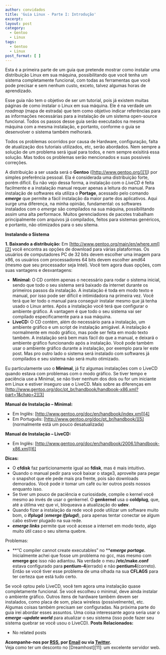 ```yaml
---
author: convidados
title: 'Guia Linux - Parte I: Introdução'
excerpt:
layout: post
category:
  - Gentoo
  - Linux
tags:
  - Gentoo
  - Linux
post_format: [ ]
---
```

Esta é a primeira parte de um guia que pretende mostrar como instalar uma distribuição Linux em sua máquina, possibilitando que você tenha um sistema completamente funcional, com todas as ferramentas que você pode precisar e sem nenhum custo, exceto, talvez algumas horas de aprendizado.

Esse guia não tem o objetivo de ser um tutorial, pois já existem muitas páginas de como instalar o Linux em sua máquina. Ele é na verdade um *roadmap* (mapa de estrada) que tem como objetivo indicar referências para as informações necessárias para a instalação de um sistema open-source funcional. Todos os passos desse guia serão executados na mesma máquina com a mesma instalação, e portanto, conforme o guia se desenvolver o sistema também melhorará.

Todos os problemas ocorridos por causa de Hardware, configuração, falta de atualização dos tutoriais utilizados, etc, serão abordados. Nem sempre a solução de um problema será igual para todos, e nem sempre exisitirá essa solução. Mas todos os problemas serão mencionados e suas possiveis correções.

A distribuição a ser usada será o **Gentoo** ([http://www.gentoo.org/][1]) por simples preferência pessoal. Ela é considerada uma distribuição forte, porém díficil. Eu não vejo dessa forma, a instalação com o *LiveCD* é feita facilmente e a instalação manual requer apenas a leitura do manual. Para instalação de softwares ela utiliza o **Portage**, acessado pelo comando ***emerge*** que permite a fácil instalação da maior parte dos aplicativos. Aqui surge uma diferença, na minha opinião, fundamental: os softwares instalados com o *emerge* são compilados na sua máquina, possibilitando assim uma alta performace. Muitos gerenciadores de pacotes trabalham principalmente com arquivos já compilados, feitos para sistemas genéricos, e portanto, não otimizados para o seu sitema.

**Instalando o Sistema**

**1. Baixando a distribuição:** Em [http://www.gentoo.org/main/en/where.xml][2] você encontra as opções de download para várias plataformas. Os usuários de computadores PC de 32 bits devem escolher uma imagem para x86, os usuários com processadores 64 bits devem escolher amd64 (mesmo que seu processador seja Intel). Você tem agora duas opções, com suas vantagens e desvantagens:

*   **Minimal:** O CD contém apenas o necessário para rodar o sistema inicial, sendo que todo o seu sistema será baixado da internet durante os primeiros passos da instalação. A instalação é toda em modo texto e manual, por isso pode ser difícil e intimidadora na primeira vez. Você terá que ler todo o manual para conseguir instalar mesmo que já tenha usado o Linux antes. Após a instalação você terá que configurar o ambiente gráfico. A vantagem é que todo o seu sistema vai ser compilado especificamente para a sua máquina.
*   **LiveCD:** O CD contém, além do necessário para a instalação, um ambiente gráfico e um script de instalação amigável. A instalação é normalmente em modo gráfico, mas pode ser feita em modo texto também. A instalação será bem mais fácil do que a manual, e deixará o ambiente gráfico funcionando após a instalação. Você pode também usar o ambiente gráfico durante a instalação, por exemplo para ler este post. Mas pro outro lado o sistema será instalado com softwares já compilados e seu sistema não será muito otimizado.

Eu particulamente uso o **Minimal**, já fiz algumas instalações com o LiveCD quando estava com problemas com o modo gráfico. Se tiver tempo e paciência use a Minimal, se não tiver nenhum dos dois ou for um iniciante em Linux e estiver inseguro use o LiveCD. Mais sobre as diferenças em [http://www.gentoo.org/doc/pt_br/handbook/handbook-x86.xml?part=1&chap=2][3]

**Manual de Instalação – Minimal:**

*   Em Inglês: [http://www.gentoo.org/doc/en/handbook/index.xml][4]
*   Em Português: [http://www.gentoo.org/doc/pt_br/handbook/][5] (normalmente está um pouco desatualizada)

**Manual de Instalação – LiveCD:**

*   Em Inglês: [http://www.gentoo.org/doc/en/handbook/2006.1/handbook-x86.xml][6]

**Dicas:**

*   O **cfdisk** faz particionamente igual ao **fdisk**, mas é mais intuitivo.
*   Quando o manual pedir para você baixar o stage3, aproveite para pegar o snapshot que ele pede mais pra frente, pois são downloads demorados. Você pode ir tomar um café ou ler outros posts nossos enquanto isso.
*   Se tiver um pouco de paciência e curiosidade, compile o kernel você mesmo ao invés de usar o genkernel. O **genkernel** usa o **coldplug**, que, até a útilma vez que vi, bloqueava a atualização do **udev**.
*   Quando fizer a instalação da rede você pode utilizar um software muito bom, o **ifplugd** (***emerge ifplugd***), para apenas tentar conectar se algum cabo estiver plugado na sua rede.
*   ***emerge links*** permite que você acesse a internet em modo texto, algo muito útil caso o seu sitema quebre.

Problemas:

*   **“C compiler cannot create executables” no *****emerge portage.*** Inicialmente achei que fosse um problema no gcc, mas mesmo com **emerge gcc** isso não adiantou. Na verdade o meu **/etc/make.conf** estava configurado para **pentium-4**(errado) e não **pentium4**(correto). Então se você tiver esse problema de uma olhada na sua **CFLAGS** para ter certeza que está tudo certo.

Se você optou pelo LiveCD, você tem agora uma instalação quase completamente funcional. Se você escolheu o minimal, deve ainda instalar o ambiente gráfico. Outros itens de hardware também devem ser instalados, como placa de som, placa wireless (possivelmente), etc. Algumas coisas também precisam ser configuradas. Na próxima parte do guia irei abordar esses assuntos. Uma coisa interessante agora seria usar o ***emerge –update world*** para atualizar o seu sistema (isso pode fazer seu sistema quebrar se você usou o LiveCD). 
**Posts Relacionados:** 
*   No related posts









**Acompanhe-nos por [ RSS][8], por [Email][9] ou via [Twitter][10].**  
Veja como ter um desconto no [Dreamhost][11]: um excelente servidor web.

 [1]: http://www.gentoo.org/ "Site Oficial do Gentoo"
 [2]: http://www.gentoo.org/main/en/where.xml "Imagens do Gentoo"
 [3]: http://www.gentoo.org/doc/pt_br/handbook/handbook-x86.xml?part=1&chap=2 "Diferenças entre as opções de Instalação"
 [4]: http://www.gentoo.org/doc/en/handbook/index.xml "Manual Minimal em Inglês"
 [5]: http://www.gentoo.org/doc/pt_br/handbook/ "Manual Minimal em Português"
 [6]: http://www.gentoo.org/doc/en/handbook/2006.1/handbook-x86.xml "Manual LiveCD em Inglês"
 [7]: https://twitter.com/share
 [8]: http://feeds.feedburner.com/VidaGeek
 [9]: http://feedburner.google.com/fb/a/mailverify?uri=VidaGeek&loc=pt_BR
 [10]: http://twitter.com/blogvidageek

